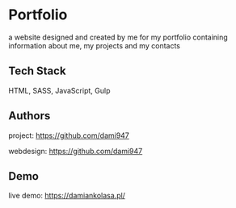 # Portfolio 

a website designed and created by me for my portfolio containing information about me, my projects and my contacts





## Tech Stack

HTML, SASS, JavaScript, Gulp





## Authors


project: https://github.com/dami947

webdesign: https://github.com/dami947


## Demo

live demo: https://damiankolasa.pl/
